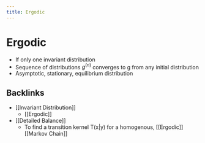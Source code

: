 ```yaml
---
title: Ergodic
---
```


# Ergodic
- If only one invariant distribution
- Sequence of distributions $g^{(n)}$ converges to g from any initial distribution
- Asymptotic, stationary, equilibrium distribution




## Backlinks
* [[Invariant Distribution]]
	* [[Ergodic]]
* [[Detailed Balance]]
	* To find a transition kernel T(x|y) for a homogenous, [[Ergodic]] [[Markov Chain]]

